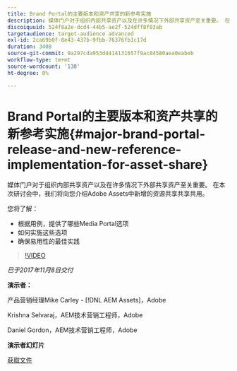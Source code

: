 ```yaml
---
title: Brand Portal的主要版本和资产共享的新参考实施
description: 媒体门户对于组织内部共享资产以及在许多情况下外部共享资产至关重要。 在本次研讨会中，我们将向您介绍Adobe Assets中新增的资源共享共用。
discoiquuid: 524f8a2e-dcd4-44b5-ae2f-524dff8f03ab
targetaudience: target-audience advanced
exl-id: 2ca69b0f-8e43-437b-9fbb-76376fb1c17d
duration: 3408
source-git-commit: 9a297cda953d4414131657f9ac84580aea0eabeb
workflow-type: tm+mt
source-wordcount: '138'
ht-degree: 0%

---
```


# Brand Portal的主要版本和资产共享的新参考实施{#major-brand-portal-release-and-new-reference-implementation-for-asset-share}

媒体门户对于组织内部共享资产以及在许多情况下外部共享资产至关重要。 在本次研讨会中，我们将向您介绍Adobe Assets中新增的资源共享共享共用。

您将了解：

* 根据用例，提供了哪些Media Portal选项
* 如何实施这些选项
* 确保易用性的最佳实践

>[!VIDEO](https://video.tv.adobe.com/v/20730/?quality=9)

*已于2017年11月8日交付*

**演示者：**

产品营销经理Mike Carley - [!DNL AEM Assets]，Adobe

Krishna Selvaraj，AEM技术营销工程师，Adobe

Daniel Gordon，AEM技术营销工程师，Adobe

**演示者幻灯片**

[获取文件](assets/gems+bp-asset+share+nov+8+17+.pdf)
<!--
[Get back to the Overview](https://helpx.adobe.com/experience-manager/kt/eseminars/gems/aem-index.html)
-->
